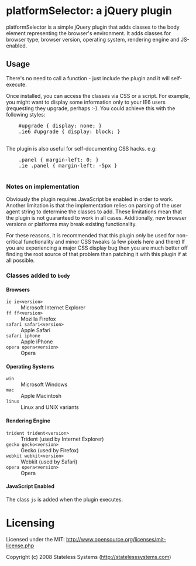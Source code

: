 # platformSelector: a jQuery plugin

platformSelector is a simple jQuery plugin that adds classes to the body
element representing the browser's environment.  It adds classes for browser
type, browser version, operating system, rendering engine and JS-enabled.

## Usage

There's no need to call a function - just include the plugin and it will
self-execute.

Once installed, you can access the classes via CSS or a script.  For example,
you might want to display some information only to your IE6 users (requesting
they upgrade, perhaps :-).  You could achieve this with the following styles:

  <pre>
    #upgrade { display: none; }
    .ie6 #upgrade { display: block; }
  </pre>

The plugin is also useful for self-documenting CSS hacks. e.g:

  <pre>
    .panel { margin-left: 0; }
    .ie .panel { margin-left: -5px }
  </pre>
  
### Notes on implementation

Obviously the plugin requires JavaScript be enabled in order to work.  Another
limitation is that the implementation relies on parsing of the user agent
string to determine the classes to add.  These limitations mean that the plugin
is not guaranteed to work in all cases.  Additionally, new browser versions or
platforms may break existing functionality.

For these reasons, it is recommended that this plugin <em>only</em> be used for
non-critical functionality and minor CSS tweaks (a few pixels here and there)
If you are experiencing a major CSS display bug then you are much better off
finding the root source of that problem than patching it with this plugin if
at all possible.

### Classes added to <code>body</code>

#### Browsers

<dl>
  <dt><code>ie ie&lt;version&gt;</code></dt>
  <dd>Microsoft Internet Explorer</dd>

  <dt><code>ff ff&lt;version&gt;</code></dt>
  <dd>Mozilla Firefox</dd>

  <dt><code>safari safari&lt;version&gt;</code></dt>
  <dd>Apple Safari</dd>

  <dt><code>safari iphone</code></dt>
  <dd>Apple iPhone</dd>

  <dt><code>opera opera&lt;version&gt;</code></dt>
  <dd>Opera</dd>
</dl>

#### Operating Systems

<dl>
  <dt><code>win</code></dt>
  <dd>Microsoft Windows</dd>

  <dt><code>mac</code></dt>
  <dd>Apple Macintosh</dd>

  <dt><code>linux</code></dt>
  <dd>Linux and UNIX variants</dd>
</dl>

#### Rendering Engine

<dl>
  <dt><code>trident trident&lt;version&gt;</code></dt>
  <dd>Trident (used by Internet Explorer)</dd>

  <dt><code>gecko gecko&lt;version&gt;</code></dt>
  <dd>Gecko (used by Firefox)</dd>

  <dt><code>webkit webkit&lt;version&gt;</code></dt>
  <dd>Webkit (used by Safari)</dd>

  <dt><code>opera opera&lt;version&gt;</code></dt>
  <dd>Opera</dd>
</dl>

#### JavaScript Enabled

The class <code>js</code> is added when the plugin executes.

# Licensing

Licensed under the MIT:
http://www.opensource.org/licenses/mit-license.php

Copyright (c) 2008 Stateless Systems (http://statelesssystems.com)
